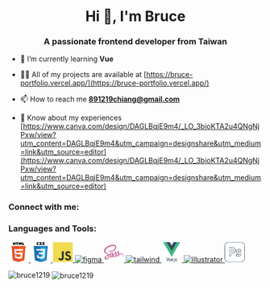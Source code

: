 <h1 align="center">Hi 👋, I'm Bruce</h1>
<h3 align="center">A passionate frontend developer from Taiwan</h3>

- 🌱 I’m currently learning **Vue**

- 👨‍💻 All of my projects are available at [https://bruce-portfolio.vercel.app/](https://bruce-portfolio.vercel.app/)

- 📫 How to reach me **891219chiang@gmail.com**

- 📄 Know about my experiences [https://www.canva.com/design/DAGLBqjE9m4/_LO_3bioKTA2u4QNgNjPxw/view?utm_content=DAGLBqjE9m4&utm_campaign=designshare&utm_medium=link&utm_source=editor](https://www.canva.com/design/DAGLBqjE9m4/_LO_3bioKTA2u4QNgNjPxw/view?utm_content=DAGLBqjE9m4&utm_campaign=designshare&utm_medium=link&utm_source=editor)

<h3 align="left">Connect with me:</h3>
<p align="left">
</p>

<h3 align="left">Languages and Tools:</h3>
<p align="left"> <a href="https://www.w3.org/html/" target="_blank" rel="noreferrer"> <img src="https://raw.githubusercontent.com/devicons/devicon/master/icons/html5/html5-original-wordmark.svg" alt="html5" width="40" height="40"/> </a><a href="https://www.w3schools.com/css/" target="_blank" rel="noreferrer"> <img src="https://raw.githubusercontent.com/devicons/devicon/master/icons/css3/css3-original-wordmark.svg" alt="css3" width="40" height="40"/> </a> <a href="https://developer.mozilla.org/en-US/docs/Web/JavaScript" target="_blank" rel="noreferrer"> <img src="https://raw.githubusercontent.com/devicons/devicon/master/icons/javascript/javascript-original.svg" alt="javascript" width="40" height="40"/> </a> <a href="https://www.figma.com/" target="_blank" rel="noreferrer"> <img src="https://www.vectorlogo.zone/logos/figma/figma-icon.svg" alt="figma" width="40" height="40"/> </a> <a href="https://sass-lang.com" target="_blank" rel="noreferrer"> <img src="https://raw.githubusercontent.com/devicons/devicon/master/icons/sass/sass-original.svg" alt="sass" width="40" height="40"/> </a> <a href="https://tailwindcss.com/" target="_blank" rel="noreferrer"> <img src="https://www.vectorlogo.zone/logos/tailwindcss/tailwindcss-icon.svg" alt="tailwind" width="40" height="40"/> </a> <a href="https://vuejs.org/" target="_blank" rel="noreferrer"> <img src="https://raw.githubusercontent.com/devicons/devicon/master/icons/vuejs/vuejs-original-wordmark.svg" alt="vuejs" width="40" height="40"/> </a> <a href="https://www.adobe.com/in/products/illustrator.html" target="_blank" rel="noreferrer"> <img src="https://www.vectorlogo.zone/logos/adobe_illustrator/adobe_illustrator-icon.svg" alt="illustrator" width="40" height="40"/> </a> <a href="https://www.photoshop.com/en" target="_blank" rel="noreferrer"> <img src="https://raw.githubusercontent.com/devicons/devicon/master/icons/photoshop/photoshop-line.svg" alt="photoshop" width="40" height="40"/> </a>   </p>

<p><img align="left" src="https://github-readme-stats.vercel.app/api/top-langs?username=bruce1219&show_icons=true&locale=en&layout=compact" alt="bruce1219" /></p>

<p>&nbsp;<img align="center" src="https://github-readme-stats.vercel.app/api?username=bruce1219&show_icons=true&locale=en" alt="bruce1219" /></p>


